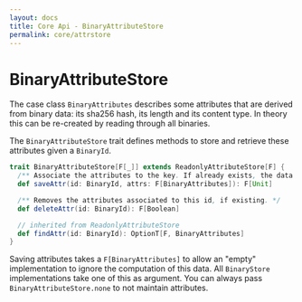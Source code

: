 ```yaml
---
layout: docs
title: Core Api - BinaryAttributeStore
permalink: core/attrstore
---
```


# BinaryAttributeStore

The case class `BinaryAttributes` describes some attributes that are
derived from binary data: its sha256 hash, its length and its content
type. In theory this can be re-created by reading through all
binaries.

The `BinaryAttributeStore` trait defines methods to store and
retrieve these attributes given a `BinaryId`.

``` scala
trait BinaryAttributeStore[F[_]] extends ReadonlyAttributeStore[F] {
  /** Associate the attributes to the key. If already exists, the data is replaced. */
  def saveAttr(id: BinaryId, attrs: F[BinaryAttributes]): F[Unit]

  /** Removes the attributes associated to this id, if existing. */
  def deleteAttr(id: BinaryId): F[Boolean]

  // inherited from ReadonlyAttributeStore
  def findAttr(id: BinaryId): OptionT[F, BinaryAttributes]
}
```

Saving attributes takes a `F[BinaryAttributes]` to allow an "empty"
implementation to ignore the computation of this data. All
`BinaryStore` implementations take one of this as argument. You can
always pass `BinaryAttributeStore.none` to not maintain attributes.

